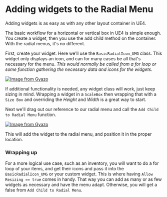 # Adding widgets to the Radial Menu

Adding widgets is as easy as with any other layout container in UE4.

The basic workflow for a horizontal or vertical box in UE4 is simple enough. You create a widget,
then you use the add child method on the container. With the radial menus, it's no different.

First, create your widget. Here we'll use the `BasicRadialIcon_UMG` class.
This widget only displays an icon, and can for many cases be all that's necessary for
the menu. _This would normally be called from a for loop or some function gathering the necessary data
and icons for the widgets._

[![Image from Gyazo](https://i.gyazo.com/3bb9788f30feb31c3becb98decc5297b.png)](https://gyazo.com/3bb9788f30feb31c3becb98decc5297b.png)

If additional functionality is needed, any widget class will work,
just keep sizing in mind. Wrapping a widget in a `ScaleBox` then wrapping that with a `Size Box` and overriding the _Height_ and _Width_
is a great way to start.

Next we'll drag out our reference to our radial menu and call the
`Add Child to Radial Menu` function.

[![Image from Gyazo](https://i.gyazo.com/a715b90f30cbafe2f3da0ae2ddfdaa16.png)](https://gyazo.com/a715b90f30cbafe2f3da0ae2ddfdaa16.png)

This will add the widget to the radial menu, and position it in the proper location.


### Wrapping up

For a more logical use case, such as an inventory, you will want to do a for loop
of your items, and get their icons and pass it into the `BasicRadialIcon_UMG` or your custom widget.
This is where having `Allow Resizing == true` comes in handy. That way you can add as many or as
few widgets as necessary and have the menu adapt. Otherwise, you will get a false from `Add Child to Radial Menu`.
